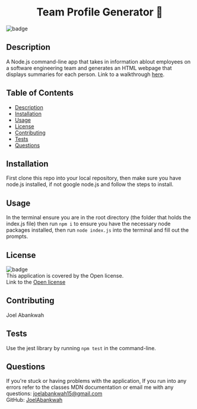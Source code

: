 <h1 align="center">Team Profile Generator 👋</h1>
  
![badge](https://img.shields.io/badge/license-Open-brightgreen)<br />

## Description
A Node.js command-line app that takes in information ablout employees on a software engineering team and generates an HTML webpage that displays summaries for each person. Link to a walkthrough <a href='https://drive.google.com/file/d/1RMN6YQoWFbha0Tqz9ZI8dIwMnfsQrjDm/view?usp=sharing'>here</a>.

## Table of Contents
- [Description](#description)
- [Installation](#installation)
- [Usage](#usage)
- [License](#license)
- [Contributing](#contributing)
- [Tests](#tests)
- [Questions](#questions)

## Installation
First clone this repo into your local repository, then make sure you have node.js installed, if not google node.js and follow the steps to install.

## Usage
In the terminal ensure you are in the root directory (the folder that holds the index.js file) then run `npm i` to ensure you have the necessary node packages installed, then run `node index.js` into the terminal and fill out the prompts.

## License
![badge](https://img.shields.io/badge/license-Open-brightgreen)
<br />
This application is covered by the Open license.
<br />
Link to the <a href='https://www.google.com/search?q=Open+license'>Open license</a>

## Contributing
Joel Abankwah

## Tests
Use the jest library by running `npm test` in the command-line.

## Questions
If you're stuck or having problems with the application, If you run into any errors refer to the classes MDN documentation or email me with any questions: joelabankwah15@gmail.com<br />
GitHub: [JoelAbankwah](https://github.com/JoelAbankwah)<br />
<br />
    
